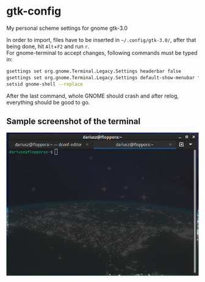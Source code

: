 # gtk-config
My personal scheme settings for gnome gtk-3.0    

In order to import, files have to be inserted in `~/.config/gtk-3.0/`, after that being done, hit `Alt`+`F2` and run `r`.  
For gnome-terminal to accept changes, following commands must be typed in:  
```bash
gsettings set org.gnome.Terminal.Legacy.Settings headerbar false  
gsettings set org.gnome.Terminal.Legacy.Settings default-show-menubar false  
setsid gnome-shell --replace  
```
After the last command, whole GNOME should crash and after relog, everything should be good to go.

## Sample screenshot of the terminal
![Sample Screenshot of the terminal](imgs/terminal.png)
